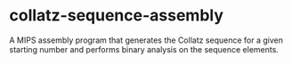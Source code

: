 # collatz-sequence-assembly
A MIPS assembly program that generates the Collatz sequence for a given starting number and performs binary analysis on the sequence elements.

